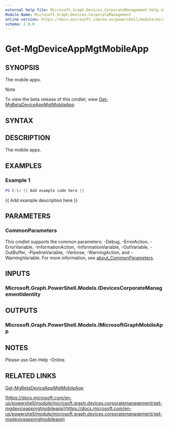 ```yaml
---
external help file: Microsoft.Graph.Devices.CorporateManagement-help.xml
Module Name: Microsoft.Graph.Devices.CorporateManagement
online version: https://docs.microsoft.com/en-us/powershell/module/microsoft.graph.devices.corporatemanagement/get-mgdeviceappmgtmobileapp
schema: 2.0.0
---
```


# Get-MgDeviceAppMgtMobileApp

## SYNOPSIS
The mobile apps.

> [!NOTE]
> To view the beta release of this cmdlet, view [Get-MgBetaDeviceAppMgtMobileApp](/powershell/module/Microsoft.Graph.Beta.Applications/Get-MgBetaDeviceAppMgtMobileApp?view=graph-powershell-beta)

## SYNTAX

## DESCRIPTION
The mobile apps.

## EXAMPLES

### Example 1
```powershell
PS C:\> {{ Add example code here }}
```

{{ Add example description here }}

## PARAMETERS

### CommonParameters
This cmdlet supports the common parameters: -Debug, -ErrorAction, -ErrorVariable, -InformationAction, -InformationVariable, -OutVariable, -OutBuffer, -PipelineVariable, -Verbose, -WarningAction, and -WarningVariable. For more information, see [about_CommonParameters](http://go.microsoft.com/fwlink/?LinkID=113216).

## INPUTS

### Microsoft.Graph.PowerShell.Models.IDevicesCorporateManagementIdentity
## OUTPUTS

### Microsoft.Graph.PowerShell.Models.IMicrosoftGraphMobileApp
## NOTES
Please use Get-Help -Online.

## RELATED LINKS
[Get-MgBetaDeviceAppMgtMobileApp](/powershell/module/Microsoft.Graph.Beta.Applications/Get-MgBetaDeviceAppMgtMobileApp?view=graph-powershell-beta)

[https://docs.microsoft.com/en-us/powershell/module/microsoft.graph.devices.corporatemanagement/get-mgdeviceappmgtmobileapp](https://docs.microsoft.com/en-us/powershell/module/microsoft.graph.devices.corporatemanagement/get-mgdeviceappmgtmobileapp)



